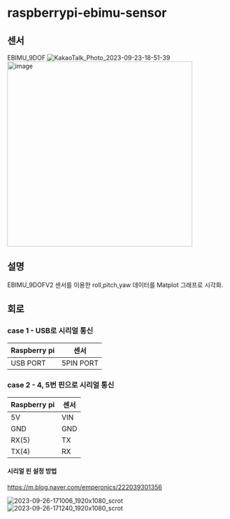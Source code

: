 # raspberrypi-ebimu-sensor

## 센서 
EBIMU_9DOF
![KakaoTalk_Photo_2023-09-23-18-51-39](https://github.com/taeseokyang/arduino-ebimu-sensor/assets/136783693/c5f34991-6b49-4232-9669-e9451e0ed461)
<img width="423" alt="image" src="https://github.com/taeseokyang/arduino-ebimu-sensor/assets/136783693/c77a135e-a92b-49fd-aa26-529e0a934bb2">

## 설명
EBIMU_9DOFV2 센서를 이용한 roll,pitch,yaw 데이터를 Matplot 그래프로 시각화.</br>

## 회로

### case 1 - USB로 시리얼 통신
|Raspberry pi|센서|
|---|---|
|USB PORT|5PIN PORT|

### case 2 - 4, 5번 핀으로 시리얼 통신
|Raspberry pi|센서|
|---|---|
|5V|VIN|
|GND|GND|
|RX(5)|TX|
|TX(4)|RX|

#### 시리얼 핀 설정 방법 
https://m.blog.naver.com/emperonics/222039301356

![2023-09-26-171006_1920x1080_scrot](https://github.com/taeseokyang/raspberrypi-ebimu-sensor/assets/136783693/4167746b-a1cf-4d16-be81-1d8e7151d10e)
![2023-09-26-171240_1920x1080_scrot](https://github.com/taeseokyang/raspberrypi-ebimu-sensor/assets/136783693/82b55045-b8d8-41f0-b8e3-4a5d2bdebf69)



